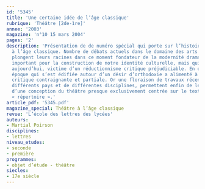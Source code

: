 ```yaml
---
id: '5345'
title: 'Une certaine idée de l’âge classique'
rubrique: 'Théâtre [2de-1re]'
annee: '2003'
magazine: 'n°10 15 mars 2004'
pages: '2'
description: 'Présentation de de numéro spécial qui porte sur l’histoire du théâtre
  à l’âge classique. Nombre de débats actuels dans le domaine des arts du spectacle
  plongent leurs racines dans ce moment fondateur de la modernité dramatique, particulièrement
  important pour la construction de notre identité culturelle, mais qui est, encore
  aujourd’hui, victime d’un réductionnisme critique préjudiciable. En effet, cette
  époque qui s’est édifiée autour d’un désir d’orthodoxie a alimenté à son tour une
  critique contraignante et partiale. Or une floraison de travaux récents, issus de
  différents pays et de différentes disciplines, permettent enfin de lever les oukases
  d’une conception du théâtre presque exclusivement centrée sur le texte, et sur le
  « répertoire ».'
article_pdf: '5345.pdf'
magazine_special: Théâtre à l’âge classique
revue: 'L’école des lettres des lycées'
auteurs:
- Martial Poirson
disciplines:
- lettres
niveau_etudes:
- seconde
- première
programmes:
- objet d’étude - théâtre
siecles:
- 17e siècle
---
```

